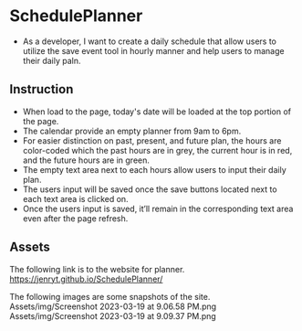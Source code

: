 # SchedulePlanner

- As a developer, I want to create a daily schedule that allow users to utilize the save event tool in hourly manner and help users to manage their daily paln.

## Instruction

- When load to the page, today's date will be loaded at the top portion of the page.
- The calendar provide an empty planner from 9am to 6pm.
- For easier distinction on past, present, and future plan, the hours are color-coded which the past hours are in grey, the current hour is in red, and the future hours are in green.
- The empty text area next to each hours allow users to input their daily plan.
- The users input will be saved once the save buttons located next to each text area is clicked on.
- Once the users input is saved, it’ll remain in the corresponding text area even after the page refresh.

## Assets

The following link is to the website for planner.
https://jenryt.github.io/SchedulePlanner/

The following images are some snapshots of the site.
Assets/img/Screenshot 2023-03-19 at 9.06.58 PM.png
Assets/img/Screenshot 2023-03-19 at 9.09.37 PM.png
